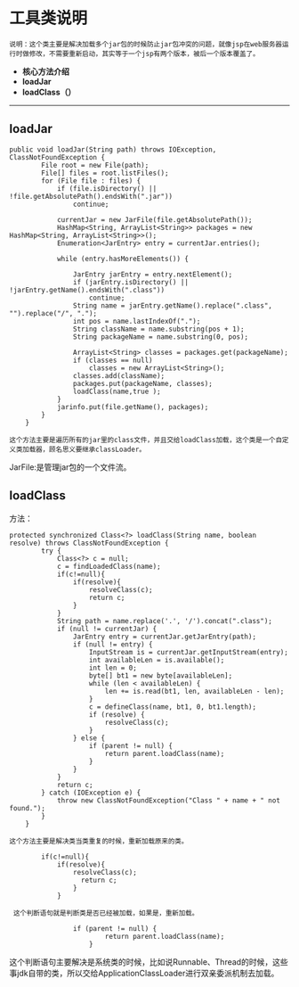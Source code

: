 # 工具类说明
    说明：这个类主要是解决加载多个jar包的时候防止jar包冲突的问题，就像jsp在web服务器运行时做修改，不需要重新启动，其实等于一个jsp有两个版本，被后一个版本覆盖了。
    
    
- **核心方法介绍**
- **loadJar**
- **loadClass（）**


-------------------

## loadJar

```
public void loadJar(String path) throws IOException, ClassNotFoundException {
		File root = new File(path);
		File[] files = root.listFiles();
		for (File file : files) {
			if (file.isDirectory() || !file.getAbsolutePath().endsWith(".jar"))
				continue;

			currentJar = new JarFile(file.getAbsolutePath());
			HashMap<String, ArrayList<String>> packages = new HashMap<String, ArrayList<String>>();
			Enumeration<JarEntry> entry = currentJar.entries();

			while (entry.hasMoreElements()) {

				JarEntry jarEntry = entry.nextElement();
				if (jarEntry.isDirectory() || !jarEntry.getName().endsWith(".class"))
					continue;
				String name = jarEntry.getName().replace(".class", "").replace("/", ".");
				int pos = name.lastIndexOf(".");
				String className = name.substring(pos + 1);
				String packageName = name.substring(0, pos);

				ArrayList<String> classes = packages.get(packageName);
				if (classes == null)
					classes = new ArrayList<String>();
				classes.add(className);
				packages.put(packageName, classes);
				loadClass(name,true );
			}
			jarinfo.put(file.getName(), packages);
		}
	}
```
    这个方法主要是遍历所有的jar里的class文件，并且交给loadClass加载，这个类是一个自定义类加载器，顾名思义要继承classLoader。
    
JarFile:是管理jar包的一个文件流。

## loadClass
方法：

```
protected synchronized Class<?> loadClass(String name, boolean resolve) throws ClassNotFoundException {
		try {
			Class<?> c = null;
			c = findLoadedClass(name);
			if(c!=null){
				if(resolve){
					resolveClass(c);
					return c;
				}
			}
			String path = name.replace('.', '/').concat(".class");
			if (null != currentJar) {
				JarEntry entry = currentJar.getJarEntry(path);
				if (null != entry) {
					InputStream is = currentJar.getInputStream(entry);
					int availableLen = is.available();
					int len = 0;
					byte[] bt1 = new byte[availableLen];
					while (len < availableLen) {
						len += is.read(bt1, len, availableLen - len);
					}
					c = defineClass(name, bt1, 0, bt1.length);
					if (resolve) {
						resolveClass(c);
					}
				} else {
					if (parent != null) {
						return parent.loadClass(name);
					}
				}
			}
			return c;
		} catch (IOException e) {
			throw new ClassNotFoundException("Class " + name + " not found.");
		}
	}
```
    这个方法主要是解决类当类重复的时候，重新加载原来的类。
```
		if(c!=null){
			if(resolve){
				resolveClass(c);
				  return c;
				}
			}
```
     这个判断语句就是判断类是否已经被加载，如果是，重新加载。

```
				if (parent != null) {
						return parent.loadClass(name);
					}
```
这个判断语句主要解决是系统类的时候，比如说Runnable、Thread的时候，这些事jdk自带的类，所以交给ApplicationClassLoader进行双亲委派机制去加载。
